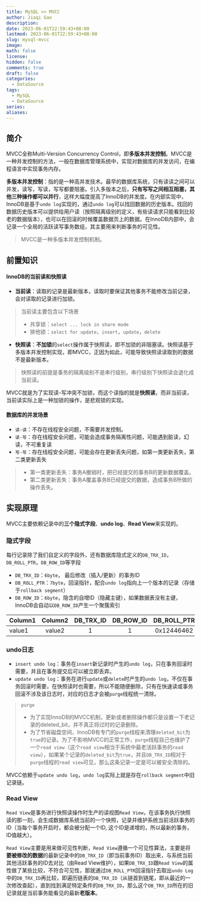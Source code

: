 ```yaml
---
title: MySQL >> MVCC
author: Jiaqi Gao
description: 
date: 2023-06-01T22:59:43+08:00
lastmod: 2023-06-01T22:59:43+08:00
slug: mysql-mvcc
image: 
math: false
license: 
hidden: false
comments: true
draft: false
categories:
  - DataSource
tags:
  - MySQL
  - DataSource
series:
aliases:
---
```

## 简介

MVCC全称Multi-Version Concurrency Control，即**多版本并发控制**。MVCC是一种并发控制的方法，一般在数据库管理系统中，实现对数据库的并发访问，在编程语言中实现事务内存。

**多版本并发控制**：指的是一种高并发技术。最早的数据库系统，只有读读之间可以并发，读写，写读，写写都要阻塞。引入多版本之后，**只有写写之间相互阻塞，其他三种操作都可以并行**，这样大幅度提高了InnoDB的并发度。在内部实现中，InnoDB是基于`undo log`实现的，通过`undo log`可以找回数据的历史版本。找回的数据历史版本可以提供给用户读（按照隔离级别的定义，有些读请求只能看到比较老的数据版本），也可以在回滚的时候覆盖数据页上的数据。在InnoDB内部中，会记录一个全局的活跃读写事务数组，其主要用来判断事务的可见性。

> MVCC是一种多版本并发控制机制。

## 前置知识

#### InnoDB的当前读和快照读

* **当前读**：读取的记录是最新版本，读取时要保证其他事务不能修改当前记录，会对读取的记录进行加锁。
> 当前读主要包含以下场景
> * 共享锁：`select ... lock in share mode`
> * 排他锁：`select for update`，`insert`，`update`，`delete`

* **快照读**：**不加锁**的`select`操作属于快照读，即不加锁的非阻塞读。快照读基于多版本并发控制实现，即MVCC，正因为如此，可能导致快照读读取到的数据不是最新版本。
> 快照读的前提是事务的隔离级别不是串行级别，串行级别下快照读会退化成当前读。

MVCC就是为了实现读-写冲突不加锁，而这个读指的就是**快照读**，而非当前读，当前读实际上是一种加锁的操作，是悲观锁的实现。

#### 数据库的并发场景

* `读-读`：不存在线程安全问题，不需要并发控制。
* `读-写`：存在线程安全问题，可能会造成事务隔离性问题，可能遇到脏读，幻读，不可重复读
* `写-写`：存在线程安全问题，可能会存在更新丢失问题，如第一类更新丢失，第二类更新丢失
> * 第一类更新丢失：事务A撤销时，把已经提交的事务B的更新数据覆盖。
> * 第二类更新丢失：事务A覆盖事务B已经提交的数据，造成事务B所做的操作丢失。

## 实现原理

MVCC主要依赖记录中的**三个隐式字段**、**undo log**、**Read View**来实现的。

### 隐式字段

每行记录除了我们自定义的字段外，还有数据库隐式定义的`DB_TRX_ID`，`DB_ROLL_PTR`，`DB_ROW_ID`等字段
* `DB_TRX_ID`：`6byte`， 最后修改（插入/更新）的事务ID
* `DB_ROLL_PTR`：`7byte`，回滚指针，配合`undo log`指向上一个版本的记录（存储于`rollback segment`）
* `DB_ROW_ID`：`6byte`，隐含的自增ID（隐藏主键），如果数据表没有主键，InnoDB会自动以`DB_ROW_ID`产生一个聚簇索引

| Column1 | Column2 | DB_TRX_ID | DB_ROW_ID | DB_ROLL_PTR |
|:------- |:-------:|:---------:|:---------:|:-----------:|
| value1  | value2  |     1     |     1     | 0x12446462  |



### undo日志

* `insert undo log`：事务在`insert`新记录时产生的`undo log`，只在事务回滚时需要，并且在事务提交后可以被立即丢弃。
* `update undo log`：事务在进行`update`或`delete`时产生的`undo log`，不仅在事务回滚时需要，在快照读时也需要，所以不能随便删除，只有在快速读或事务回滚不涉及该日志时，对应的日志才会被`purge`线程统一清除。
> `purge`
> * 为了实现InnoDB的MVCC机制，更新或者删除操作都只是设置一下老记录的deleted_bit，并不真正将过时的记录删除。
> * 为了节省磁盘空间，InnoDB有专门的`purge`线程来清理`deleted_bit`为`true`的记录。为了不影响MVCC的正常工作，`purge`线程自己也维护了一个`read view`（这个`read view`相当于系统中最老活跃事务的`read view`），如果某个记录的`deleted_bit`为`true`，并且`DB_TRX_ID`相对于`purge`线程的`read view`可见，那么这条记录一定是可以被安全清除的。

MVCC依赖于`update undo log`，`undo log`实际上就是存在`rollback segment`中旧记录链。

### Read View

`Read View`是事务进行快照读操作时生产的读视图`Read View`，在该事务执行快照读的那一刻，会生成数据库系统当前的一个快照，记录并维护系统当前活跃事务的ID（当每个事务开启时，都会被分配一个ID, 这个ID是递增的，所以最新的事务，ID值越大）。

`Read View`主要是用来做可见性判断，`Read View`遵循一个可见性算法，主要是将**要被修改的数据**的最新记录中的`DB_TRX_ID`（即当前事务ID）取出来，与系统当前其他活跃事务的ID去对比（由Read View维护），如果`DB_TRX_ID`跟`Read View`的属性做了某些比较，不符合可见性，那就通过`DB_ROLL_PTR`回滚指针去取出`undo Log`中的`DB_TRX_ID`再比较，即遍历链表的`DB_TRX_ID`（从链首到链尾，即从最近的一次修改查起），直到找到满足特定条件的`DB_TRX_ID`，那么这个`DB_TRX_ID`所在的旧记录就是当前事务能看见的最新**老版本**。